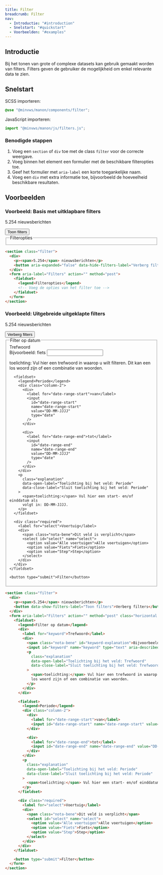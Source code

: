 ```yaml
---
title: Filter
breadcrumb: Filter
nav:
  - Introductie: "#introduction"
  - Snelstart: "#quickstart"
  - Voorbeelden: "#examples"
---
```


<h2 id="introduction">Introductie</h2>

Bij het tonen van grote of complexe datasets kan gebruik gemaakt worden van
filters. Filters geven de gebruiker de mogelijkheid om enkel relevante data te
zien.

<h2 id="quickstart">Snelstart</h2>

SCSS importeren:

```scss
@use "@minvws/manon/components/filter";
```

JavaScript importeren:

```javascript
import "@minvws/manon/js/filters.js";
```

### Benodigde stappen

1. Voeg een `section` of `div` toe met de class `filter` voor de correcte
   weergave.
2. Voeg binnen het element een formulier met de beschikbare filteropties toe.
3. Geef het formulier met `aria-label` een korte toegankelijke naam.
4. Voeg een `div` met extra informatie toe, bijvoorbeeld de hoeveelheid
   beschikbare resultaten.

<h2 id="examples">Voorbeelden</h2>

### Voorbeeld: Basis met uitklapbare filters

<section class="filter">
  <div>
    <p><span>5.254</span> nieuwsberichten</p>
    <button aria-expanded="false" data-hide-filters-label="Verberg filters">
      Toon filters
    </button>
  </div>
  <form aria-label="Filters" action="" method="post">
    <fieldset>
      <legend>Filteropties</legend>
      <!-- Voeg de opties van het filter toe -->
    </fieldset>
  </form>
</section>

```html
<section class="filter">
  <div>
    <p><span>5.254</span> nieuwsberichten</p>
    <button aria-expanded="false" data-hide-filters-label="Verberg filters">Toon filters</button>
  </div>
  <form aria-label="Filters" action="" method="post">
    <fieldset>
      <legend>Filteropties</legend>
      <!-- Voeg de opties van het filter toe -->
    </fieldset>
  </form>
</section>
```

### Voorbeeld: Uitgebreide uitgeklapte filters

<section class="filter">
  <div>
    <p><span>5.254</span> nieuwsberichten</p>
    <button data-show-filters-label="Toon filters">Verberg filters</button>
  </div>
  <form aria-label="Filters" action="" method="post" class="horizontal help">
    <fieldset>
      <legend>Filter op datum</legend>
      <div>
        <label for="keyword">Trefwoord</label>
        <div>
          <span class="nota-bene" id="keyword-explanation"
            >Bijvoorbeeld: fiets</span
          >
          <input
            id="keyword"
            name="keyword"
            type="text"
            aria-describedby="keyword-explanation"
          />
          <p
            class="explanation"
            data-open-label="Toelichting bij het veld: Trefwoord"
            data-close-label="Sluit toelichting bij het veld: Trefwoord"
          >
            <span>toelichting:</span> Vul hier een trefwoord in waarop u wilt
            filteren. Dit kan een los woord zijn of een combinatie van woorden.
          </p>
        </div>
      </div>

      <fieldset>
        <legend>Periode</legend>
        <div class="column-2">
          <div>
            <label for="date-range-start">van</label>
            <input
              id="date-range-start"
              name="date-range-start"
              value="DD-MM-JJJJ"
              type="date"
            />
          </div>

          <div>
            <label for="date-range-end">tot</label>
            <input
              id="date-range-end"
              name="date-range-end"
              value="DD-MM-JJJJ"
              type="date"
            />
          </div>
        </div>
        <p
          class="explanation"
          data-open-label="Toelichting bij het veld: Periode"
          data-close-label="Sluit toelichting bij het veld: Periode"
        >
          <span>toelichting:</span> Vul hier een start- en/of einddatum als
          volgt in: DD-MM-JJJJ.
        </p>
      </fieldset>

      <div class="required">
        <label for="select">Voertuig</label>
        <div>
          <span class="nota-bene">Dit veld is verplicht</span>
          <select id="select" name="select">
            <option value="Alle voertuigen">Alle voertuigen</option>
            <option value="Fiets">Fiets</option>
            <option value="Step">Step</option>
          </select>
        </div>
      </div>
    </fieldset>

    <button type="submit">Filter</button>

  </form>
</section>

```html
<section class="filter">
  <div>
    <p><span>5.254</span> nieuwsberichten</p>
    <button data-show-filters-label="Toon filters">Verberg filters</button>
  </div>
  <form aria-label="Filters" action="" method="post" class="horizontal help">
    <fieldset>
      <legend>Filter op datum</legend>
      <div>
        <label for="keyword">Trefwoord</label>
        <div>
          <span class="nota-bene" id="keyword-explanation">Bijvoorbeeld: fiets</span>
          <input id="keyword" name="keyword" type="text" aria-describedby="keyword-explanation" />
          <p
            class="explanation"
            data-open-label="Toelichting bij het veld: Trefwoord"
            data-close-label="Sluit toelichting bij het veld: Trefwoord"
          >
            <span>toelichting:</span> Vul hier een trefwoord in waarop u wilt filteren. Dit kan een
            los woord zijn of een combinatie van woorden.
          </p>
        </div>
      </div>

      <fieldset>
        <legend>Periode</legend>
        <div class="column-2">
          <div>
            <label for="date-range-start">van</label>
            <input id="date-range-start" name="date-range-start" value="DD-MM-JJJJ" type="date" />
          </div>

          <div>
            <label for="date-range-end">tot</label>
            <input id="date-range-end" name="date-range-end" value="DD-MM-JJJJ" type="date" />
          </div>
        </div>
        <p
          class="explanation"
          data-open-label="Toelichting bij het veld: Periode"
          data-close-label="Sluit toelichting bij het veld: Periode"
        >
          <span>toelichting:</span> Vul hier een start- en/of einddatum als volgt in: DD-MM-JJJJ.
        </p>
      </fieldset>

      <div class="required">
        <label for="select">Voertuig</label>
        <div>
          <span class="nota-bene">Dit veld is verplicht</span>
          <select id="select" name="select">
            <option value="Alle voertuigen">Alle voertuigen</option>
            <option value="Fiets">Fiets</option>
            <option value="Step">Step</option>
          </select>
        </div>
      </div>
    </fieldset>

    <button type="submit">Filter</button>
  </form>
</section>
```

